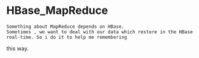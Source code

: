 HBase_MapReduce
===============

    Something about MapReduce depends on HBase.
    Sometimes , we want to deal with our data which restore in the HBase real-time. So i do it to help me remembering 
  this way.
